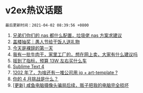 # v2ex热议话题

`最后更新时间：2021-04-02 08:39:56 +0800`

1. [兄弟们你们的 nas 都什么配置，垃圾佬 nas 方案求建议](https://www.v2ex.com/t/767176)
1. [盖楼抽奖｜愚人节给干饭人送礼物](https://www.v2ex.com/t/767227)
1. [今天是裸辞的第一天](https://www.v2ex.com/t/767059)
1. [我有一批牛肉干，家里工厂的，想在网上卖，大家有什么建议吗](https://www.v2ex.com/t/767086)
1. [摇到了指标，预算 13W 左右买什么车](https://www.v2ex.com/t/767138)
1. [Sublime Text 4](https://www.v2ex.com/t/767077)
1. [1202 年了，为啥还有一堆公司用 jq + art-template ?](https://www.v2ex.com/t/767111)
1. [你的 4 月挑战是什么？](https://www.v2ex.com/t/767128)
1. [[更新] 咸鱼电脑摄像头骗局后续，贩子把我的电脑完全损坏](https://www.v2ex.com/t/767322)


